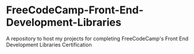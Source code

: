 # FreeCodeCamp-Front-End-Development-Libraries
A repository to host my projects for completing FreeCodeCamp's Front End Development Libraries Certification
